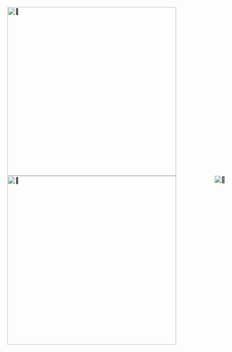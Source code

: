 [<img align="left" width="390" alt="🚀" src="https://gist.githubusercontent.com/Crystallized21/c6ba1329fbaa4f4e77860f3e196d67b6/raw/my-metrics-0.svg">](#)
[<img align="left" width="390" alt="🚀" src="https://gist.githubusercontent.com/Crystallized21/c6ba1329fbaa4f4e77860f3e196d67b6/raw/my-metrics-1.svg">](#)

[<img align="right" alt="🦑" src="https://github-production-user-asset-6210df.s3.amazonaws.com/22963968/335849552-f03a6539-5f5e-4e29-8cc5-8f2138660440.png?X-Amz-Algorithm=AWS4-HMAC-SHA256&X-Amz-Credential=AKIAVCODYLSA53PQK4ZA%2F20240930%2Fus-east-1%2Fs3%2Faws4_request&X-Amz-Date=20240930T073314Z&X-Amz-Expires=300&X-Amz-Signature=9481aed0b1e0b113ddf884a373d7e0fdda7570c4b26c94ca752bdc2cda8b73a8&X-Amz-SignedHeaders=host">](#)

<!--
**Crystallized21/Crystallized21** is a ✨ _special_ ✨ repository because its `README.md` (this file) appears on your GitHub profile.

Here are some ideas to get you started:

- 🔭 I’m currently working on ...
- 🌱 I’m currently learning ...
- 👯 I’m looking to collaborate on ...
- 🤔 I’m looking for help with ...
- 💬 Ask me about ...
- 📫 How to reach me: ...
- 😄 Pronouns: ...
- ⚡ Fun fact: ...
-->
